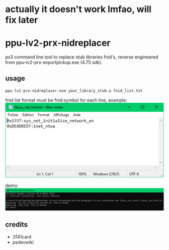 # actually it doesn't work lmfao, will fix later

# ppu-lv2-prx-nidreplacer
 ps3 command line tool to replace stub libraries fnid's, reverse engineered from ppu-lv2-prx-exportpickup.exe (4.75 sdk).
 
## usage
`ppu-lv2-prx-nidreplacer.exe your_library_stub.a fnid_list.txt`

fnid list format must be fnid:symbol for each line, example:
![fnid_list](./images/fnid_list.png)

demo:
![demo](./images/demo.png)

## credits
- 3141card
- psdevwiki
